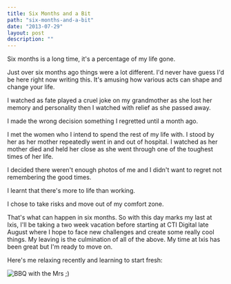 ```yaml
---
title: Six Months and a Bit
path: "six-months-and-a-bit"
date: "2013-07-29"
layout: post
description: ""
---
```

Six months is a long time, it's a percentage of my life gone.

Just over six months ago things were a lot different. I'd never have guess I'd be here right now writing this. It's amusing how various acts can shape and change your life.

I watched as fate played a cruel joke on my grandmother as she lost her memory and personality then I watched with relief as she passed away.

I made the wrong decision something I regretted until a month ago.

I met the women who I intend to spend the rest of my life with. I stood by her as her mother repeatedly went in and out of hospital. I watched as her mother died and held her close as she went through one of the toughest times of her life.

I decided there weren't enough photos of me and I didn't want to regret not remembering the good times.

I learnt that there's more to life than working.

I chose to take risks and move out of my comfort zone.

That's what can happen in six months. So with this day marks my last at Ixis, I'll be taking a two week vacation before starting at CTI Digital late August where I hope to face new challenges and create some really cool things. My leaving is the culmination of all of the above. My time at Ixis has been great but I'm ready to move on.

Here's me relaxing recently and learning to start fresh:

![BBQ with the Mrs ;)](http://farm4.staticflickr.com/3714/9394228795_32d7c97578_z.jpg)

